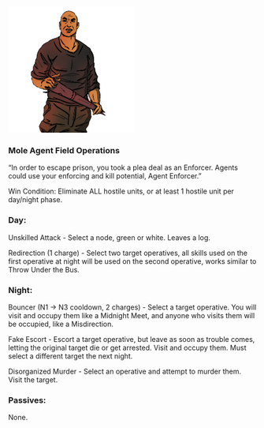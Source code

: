 ![agentenforcer.png](Images/agentenforcer.png)

### **Mole Agent Field Operations**

“In order to escape prison, you took a plea deal as an Enforcer. Agents could use your enforcing and kill potential, Agent Enforcer.”

Win Condition: Eliminate ALL hostile units, or at least 1 hostile unit per day/night phase.

### **Day:**

Unskilled Attack - Select a node, green or white. Leaves a log.

Redirection (1 charge) - Select two target operatives, all skills used on the first operative at night will be used on the second operative, works similar to Throw Under the Bus.

### **Night:**

Bouncer (N1 -> N3 cooldown, 2 charges) - Select a target operative. You will visit and occupy them like a Midnight Meet, and anyone who visits them will be occupied, like a Misdirection.

Fake Escort - Escort a target operative, but leave as soon as trouble comes, letting the original target die or get arrested. Visit and occupy them. Must select a different target the next night.

Disorganized Murder - Select an operative and attempt to murder them. Visit the target.

### **Passives:**

None.